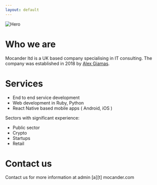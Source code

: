 ```yaml
---
layout: default
---
```


![Hero](https://cdn.pixabay.com/photo/2017/06/05/14/38/london-2374247_1280.jpg)

# Who we are

Mocander ltd is a UK based company specialising in IT consulting. The company was established in 2018 by [Alex Giamas](https://www.linkedin.com/in/giamas/).


# Services

* End to end service development
* Web development in Ruby, Python
* React Native based mobile apps ( Android, iOS ) 


Sectors with significant experience:

* Public sector
* Crypto
* Startups
* Retail

# Contact us

Contact us for more information at admin [a][t] mocander.com

